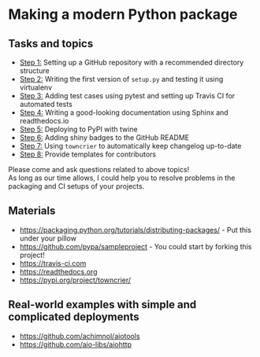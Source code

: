 # Making a modern Python package

## Tasks and topics

* [Step 1:](step1-structure.md) Setting up a GitHub repository with a recommended directory structure
* [Step 2:](step2-writing-setup.md) Writing the first version of `setup.py` and testing it using virtualenv
* [Step 3:](step3-testing.md) Adding test cases using pytest and setting up Travis CI for automated tests
* [Step 4:](step4-docs.md) Writing a good-looking documentation using Sphinx and readthedocs.io
* [Step 5:](step5-pypi-deployment.md) Deploying to PyPI with twine
* [Step 6:](step6-badges.md) Adding shiny badges to the GitHub README
* [Step 7:](step7-towncrier.md) Using `towncrier` to automatically keep changelog up-to-date
* [Step 8:](step8-github-extras.md) Provide templates for contributors

Please come and ask questions related to above topics!  
As long as our time allows, I could help you to resolve problems in the packaging and CI setups of your projects.

## Materials

* https://packaging.python.org/tutorials/distributing-packages/ - Put this under your pillow
* https://github.com/pypa/sampleproject - You could start by forking this project!
* https://travis-ci.com
* https://readthedocs.org
* https://pypi.org/project/towncrier/

## Real-world examples with simple and complicated deployments

* https://github.com/achimnol/aiotools
* https://github.com/aio-libs/aiohttp
